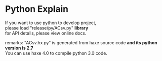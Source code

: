 Python Explain
================
If you want to use python to develop project,  
please load "release/py/ACsv.py" <b>library</b>  
for API details, please view online docs.
  
remarks: "ACsv.hx.py" is generated from haxe source code <b>and its python version is 2.7</b>  
You can use haxe 4.0 to compile python 3.0 code.